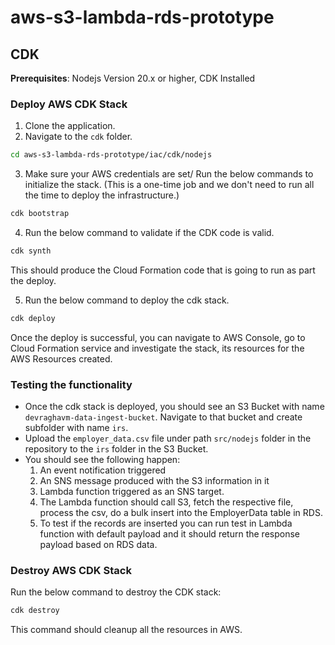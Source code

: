 # aws-s3-lambda-rds-prototype

## CDK
**Prerequisites**: Nodejs Version 20.x or higher, CDK Installed
### Deploy AWS CDK Stack
1. Clone the application.
2. Navigate to the `cdk` folder.
```sh
cd aws-s3-lambda-rds-prototype/iac/cdk/nodejs
```
3. Make sure your AWS credentials are set/ Run the below commands to initialize the stack. (This is a one-time job and we don't need to run all the time to deploy the infrastructure.)
```sh
cdk bootstrap
```
4. Run the below command to validate if the CDK code is valid.
```sh
cdk synth
```
  This should produce the Cloud Formation code that is going to run as part the deploy.

5. Run the below command to deploy the cdk stack.
```sh
cdk deploy
```
Once the deploy is successful, you can navigate to AWS Console, go to Cloud Formation service and investigate the stack, its resources for the AWS Resources created.

### Testing the functionality
- Once the cdk stack is deployed, you should see an S3 Bucket with name `devraghavm-data-ingest-bucket`. Navigate to that bucket and create subfolder with name `irs`.
- Upload the `employer_data.csv` file under path `src/nodejs` folder in the repository to the `irs` folder in the S3 Bucket.
- You should see the following happen:
  1. An event notification triggered
  2. An SNS message produced with the S3 information in it
  3. Lambda function triggered as an SNS target.
  4. The Lambda function should call S3, fetch the respective file, process the csv, do a bulk insert into the EmployerData table in RDS.
  5. To test if the records are inserted you can run test in Lambda function with default payload and it should return the response payload based on RDS data.
### Destroy AWS CDK Stack
Run the below command to destroy the CDK stack:
```sh
cdk destroy
```
This command should cleanup all the resources in AWS.
